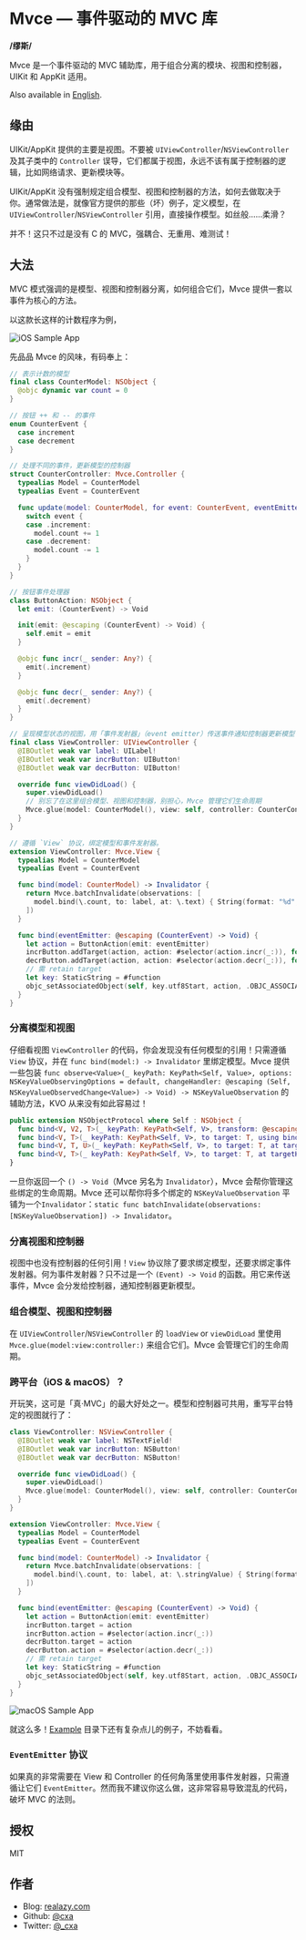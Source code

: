 # Mvce — 事件驱动的 MVC 库

**/缪斯/**

Mvce 是一个事件驱动的 MVC 辅助库，用于组合分离的模块、视图和控制器，UIKit 和 AppKit 适用。

Also available in [English](README.md).

## 缘由

UIKit/AppKit 提供的主要是视图。不要被 `UIViewController`/`NSViewController` 及其子类中的 `Controller` 误导，它们都属于视图，永远不该有属于控制器的逻辑，比如网络请求、更新模块等。

UIKit/AppKit 没有强制规定组合模型、视图和控制器的方法，如何去做取决于你。通常做法是，就像官方提供的那些（坏）例子，定义模型，在 `UIViewController`/`NSViewController` 引用，直接操作模型。如丝般……柔滑？

并不！这只不过是没有 C 的 MVC，强耦合、无重用、难测试！

## 大法

MVC 模式强调的是模型、视图和控制器分离，如何组合它们，Mvce 提供一套以事件为核心的方法。

以这款长这样的计数程序为例，

![iOS Sample App](Assets/iOSCounterApp.png)

先品品 Mvce 的风味，有码奉上：

```swift
// 表示计数的模型
final class CounterModel: NSObject {
  @objc dynamic var count = 0
}

// 按钮 ++ 和 -- 的事件
enum CounterEvent {
  case increment
  case decrement
}

// 处理不同的事件，更新模型的控制器
struct CounterController: Mvce.Controller {
  typealias Model = CounterModel
  typealias Event = CounterEvent

  func update(model: CounterModel, for event: CounterEvent, eventEmitter: @escaping (Event) -> Void) {
    switch event {
    case .increment:
      model.count += 1
    case .decrement:
      model.count -= 1
    }
  }
}

// 按钮事件处理器
class ButtonAction: NSObject {
  let emit: (CounterEvent) -> Void

  init(emit: @escaping (CounterEvent) -> Void) {
    self.emit = emit
  }

  @objc func incr(_ sender: Any?) {
    emit(.increment)
  }

  @objc func decr(_ sender: Any?) {
    emit(.decrement)
  }
}

// 呈现模型状态的视图，用「事件发射器」（event emitter）传送事件通知控制器更新模型
final class ViewController: UIViewController {
  @IBOutlet weak var label: UILabel!
  @IBOutlet weak var incrButton: UIButton!
  @IBOutlet weak var decrButton: UIButton!

  override func viewDidLoad() {
    super.viewDidLoad()
    // 别忘了在这里组合模型、视图和控制器，别担心，Mvce 管理它们生命周期
    Mvce.glue(model: CounterModel(), view: self, controller: CounterController())
  }
}

// 遵循 `View` 协议，绑定模型和事件发射器。
extension ViewController: Mvce.View {
  typealias Model = CounterModel
  typealias Event = CounterEvent

  func bind(model: CounterModel) -> Invalidator {
    return Mvce.batchInvalidate(observations: [
      model.bind(\.count, to: label, at: \.text) { String(format: "%d", $0) }
    ])
  }

  func bind(eventEmitter: @escaping (CounterEvent) -> Void) {
    let action = ButtonAction(emit: eventEmitter)
    incrButton.addTarget(action, action: #selector(action.incr(_:)), for: .touchUpInside)
    decrButton.addTarget(action, action: #selector(action.decr(_:)), for: .touchUpInside)
    // 需 retain target
    let key: StaticString = #function
    objc_setAssociatedObject(self, key.utf8Start, action, .OBJC_ASSOCIATION_RETAIN_NONATOMIC)
  }
}
```

### 分离模型和视图

仔细看视图 `ViewController` 的代码，你会发现没有任何模型的引用！只需遵循 `View` 协议，并在 `func bind(model:) -> Invalidator` 里绑定模型。Mvce 提供一些包装 `func observe<Value>(_ keyPath: KeyPath<Self, Value>, options: NSKeyValueObservingOptions = default, changeHandler: @escaping (Self, NSKeyValueObservedChange<Value>) -> Void) -> NSKeyValueObservation` 的辅助方法，KVO 从来没有如此容易过！

```swift
public extension NSObjectProtocol where Self : NSObject {
  func bind<V, V2, T>(_ keyPath: KeyPath<Self, V>, transform: @escaping (V) -> V2, to target: T, using binder: @escaping (T, V2) -> Void) -> NSKeyValueObservation
  func bind<V, T>(_ keyPath: KeyPath<Self, V>, to target: T, using binder: @escaping (T, V) -> Void) -> NSKeyValueObservation
  func bind<V, T, U>(_ keyPath: KeyPath<Self, V>, to target: T, at targetKeyPath: ReferenceWritableKeyPath<T, U>, transform: @escaping (V) -> U) -> NSKeyValueObservation
  func bind<V, T>(_ keyPath: KeyPath<Self, V>, to target: T, at targetKeyPath: ReferenceWritableKeyPath<T, V>) -> NSKeyValueObservation
}
```

一旦你返回一个 `() -> Void`（Mvce 另名为 `Invalidator`），Mvce 会帮你管理这些绑定的生命周期。Mvce 还可以帮你将多个绑定的 `NSKeyValueObservation` 平铺为一个`Invalidator`：`static func batchInvalidate(observations: [NSKeyValueObservation]) -> Invalidator`。

### 分离视图和控制器

视图中也没有控制器的任何引用！`View` 协议除了要求绑定模型，还要求绑定事件发射器。何为事件发射器？只不过是一个 `(Event) -> Void` 的函数。用它来传送事件，Mvce 会分发给控制器，通知控制器更新模型。

### 组合模型、视图和控制器

在 `UIViewController`/`NSViewController` 的 `loadView` or `viewDidLoad` 里使用 `Mvce.glue(model:view:controller:)` 来组合它们。Mvce 会管理它们的生命周期。

### 跨平台（iOS & macOS）？

开玩笑，这可是「真·MVC」的最大好处之一。模型和控制器可共用，重写平台特定的视图就行了：

```swift
class ViewController: NSViewController {
  @IBOutlet weak var label: NSTextField!
  @IBOutlet weak var incrButton: NSButton!
  @IBOutlet weak var decrButton: NSButton!

  override func viewDidLoad() {
    super.viewDidLoad()
    Mvce.glue(model: CounterModel(), view: self, controller: CounterController())
  }
}

extension ViewController: Mvce.View {
  typealias Model = CounterModel
  typealias Event = CounterEvent

  func bind(model: CounterModel) -> Invalidator {
    return Mvce.batchInvalidate(observations: [
      model.bind(\.count, to: label, at: \.stringValue) { String(format: "%d", $0) }
    ])
  }

  func bind(eventEmitter: @escaping (CounterEvent) -> Void) {
    let action = ButtonAction(emit: eventEmitter)
    incrButton.target = action
    incrButton.action = #selector(action.incr(_:))
    decrButton.target = action
    decrButton.action = #selector(action.decr(_:))
    // 需 retain target
    let key: StaticString = #function
    objc_setAssociatedObject(self, key.utf8Start, action, .OBJC_ASSOCIATION_RETAIN_NONATOMIC)
  }
}
```

![macOS Sample App](Assets/macOSCounterApp.png)

就这么多！[Example](Example) 目录下还有复杂点儿的例子，不妨看看。

### `EventEmitter` 协议

如果真的非常需要在 View 和 Controller 的任何角落里使用事件发射器，只需遵循让它们 `EventEmitter`。然而我不建议你这么做，这非常容易导致混乱的代码，破坏 MVC 的法则。

## 授权

MIT

## 作者

- Blog: [realazy.com](https://realazy.com)
- Github: [@cxa](https://github.com/cxa)
- Twitter: [@\_cxa](https://twitter.com/_cxa)

